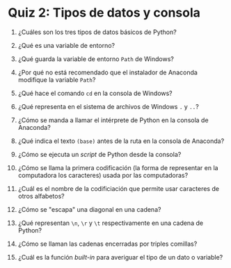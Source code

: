 # Quiz 2: Tipos de datos y consola

1. ¿Cuáles son los tres tipos de datos básicos de Python?


1. ¿Qué es una variable de entorno?


1. ¿Qué guarda la variable de entorno `Path` de Windows?


1. ¿Por qué no está recomendado que el instalador de Anaconda modifique la variable `Path`?


1. ¿Qué hace el comando `cd` en la consola de Windows?


1. ¿Qué representa en el sistema de archivos de Windows `.` y `..`?


1. ¿Cómo se manda a llamar el intérprete de Python en la consola de Anaconda?


1. ¿Qué indica el texto `(base)` antes de la ruta en la consola de Anaconda?


1. ¿Cómo se ejecuta un *script* de Python desde la consola?


1. ¿Cómo se llama la primera codificación (la forma de representar en la computadora los caracteres) usada por las computadoras?


1. ¿Cuál es el nombre de la codificiación que permite usar caracteres de otros alfabetos?


1. ¿Cómo se "escapa" una diagonal en una cadena?


1. ¿Qué representan `\n`, `\r` y `\t` respectivamente en una cadena de Python?


1. ¿Cómo se llaman las cadenas encerradas por triples comillas?


1. ¿Cuál es la función *built-in* para averiguar el tipo de un dato o variable?